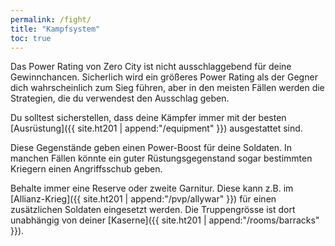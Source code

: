 ```yaml
---
permalink: /fight/
title: "Kampfsystem"
toc: true
---
```


Das Power Rating von Zero City ist nicht ausschlaggebend für deine Gewinnchancen.
Sicherlich wird ein größeres Power Rating als der Gegner dich wahrscheinlich zum Sieg führen, aber in den meisten Fällen werden die Strategien, die du verwendest den Ausschlag geben.

Du solltest sicherstellen, dass deine Kämpfer immer mit der besten [Ausrüstung]({{ site.ht201 | append:"/equipment" }}) ausgestattet sind.

Diese Gegenstände geben einen Power-Boost für deine Soldaten. In manchen Fällen könnte ein guter Rüstungsgegenstand sogar bestimmten Kriegern einen Angriffsschub geben.

Behalte immer eine Reserve oder zweite Garnitur. Diese kann z.B. im [Allianz-Krieg]({{ site.ht201 | append:"/pvp/allywar" }}) für einen zusätzlichen Soldaten eingesetzt werden. Die Truppengrösse ist dort unabhängig von deiner [Kaserne]({{ site.ht201 | append:"/rooms/barracks" }}).
